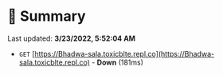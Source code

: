 # 📖 Summary
Last updated: **3/23/2022, 5:52:04 AM**

- `GET` [https://Bhadwa-sala.toxicblte.repl.co](https://Bhadwa-sala.toxicblte.repl.co) - **Down** (181ms)
